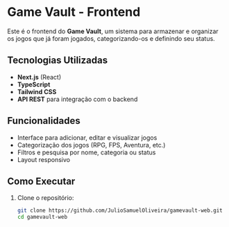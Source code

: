 # Game Vault - Frontend

Este é o frontend do **Game Vault**, um sistema para armazenar e organizar os jogos que já foram jogados, categorizando-os e definindo seu status.

## Tecnologias Utilizadas
- **Next.js** (React)
- **TypeScript**
- **Tailwind CSS**
- **API REST** para integração com o backend

## Funcionalidades
- Interface para adicionar, editar e visualizar jogos
- Categorização dos jogos (RPG, FPS, Aventura, etc.)
- Filtros e pesquisa por nome, categoria ou status
- Layout responsivo

## Como Executar
1. Clone o repositório:
   ```bash
   git clone https://github.com/JulioSamuelOliveira/gamevault-web.git
   cd gamevault-web
